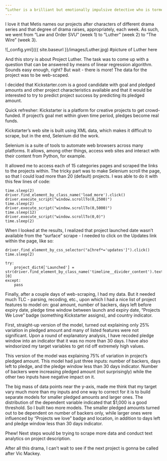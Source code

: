```yaml
---
“Luther is a brilliant but emotionally impulsive detective who is tormented by the dark side of humanity while hunting down murderers.”
---
```


I love it that Metis names our projects after characters of different drama series and that degree of drama raises, appropriately, each week. As such, we went from “Law and Order SVU” (week 1) to “Luther” (week 2)  to “The Wire” (week 3). 

![_config.yml]({{ site.baseurl }}/images/Luther.jpg)  #picture of Luther here

And this story is about Project Luther.  The task was to come up with a question that can be answered by means of linear regression algorithm. Sounds easy enough, right? But wait - there is more! The data for the project was to be web-scaped.

I decided that Kickstarter.com is a good candidate with goal and pledged amounts and other project characteristics available and that it would be interested to try to predict project success by predicting its pledged amount. 

Quick refresher: Kickstarter is a platform for creative projects to get crowd-funded. If project’s goal met within given time period, pledges become real funds. 

Kickstarter’s web site is built using XML data, which makes it difficult to scrape, but in the end, Selenium did the work. 

Selenium is a suite of tools to automate web browsers across many platforms. It allows, among other things, access web sites and interact with their content from Python, for example. 

It allowed me to access each of 15 categories pages and scraped the links to the projects within. The tricky part was to make  Selenium scroll the page, so that I could load more than 20 (default) projects.  I was able to do it with this few lines of code:

    time.sleep(2)
    driver.find_element_by_class_name('load_more').click()
    driver.execute_script("window.scrollTo(0,2500)")
    time.sleep(2)
    driver.execute_script("window.scrollTo(0,5000)")
    time.sleep(12)
    driver.execute_script("window.scrollTo(0,0)")
    time.sleep(2)

When I looked at the results, I realized that project launched date wasn’t available from the “surface” scrape - I needed to click on the Updates link within the page, like so:

    driver.find_element_by_css_selector("a[href*='updates']").click()
    time.sleep(2)
    
    try:
        project_dict4['Launched'] = str(driver.find_element_by_class_name('timeline__divider_content').text).split("\n")[0]
    except:
        pass

Finally, after a couple days of web-scraping, I had my data. But it needed much TLC - parsing, recoding, etc., upon which I had a nice list of project features to model on: goal amount, number of backers, days left before expiry date, pledge time window between launch and expiry date, “Projects We Love” badge (something Kickstarter assigns), and country indicator.

First, straight-up version of the model, turned out explaining only 25% variation in pledged amount and many of listed features were not significant. Upon a round of explanatory analysis, I have recoded pledge window into an indicator that it was no more than 30 days.  I have also windsorized my target variables to get rid off extremely high values.

This version of the model was explaining 75% of variation in project’s pledged amount. This model had just three inputs: number of backers, days left to pledge, and the pledge window less than 30 days indicator. Number of backers were increasing pledged amount (not surprisingly) while the other two inputs have negative impact on it. 

The big mass of data points near the y-axis, made me think that  my target vary much more than my inputs and one way to correct for it is to build separate models for smaller pledged amounts and larger ones. The distribution of the dependent variable indicated that $1,000 is a good threshold. So I built two more models. The smaller pledged amounts turned out to be dependent on number of backers only, while larger ones were influenced by “Projects we love” badge and location, in addition to days left and pledge window less than 30 days indicator.

Phew! Next steps would be trying to scrape more data and conduct text analytics on project description.

After all this drama, I can't wait to see if the next project is gonna be called after Vic Mackey.


 
